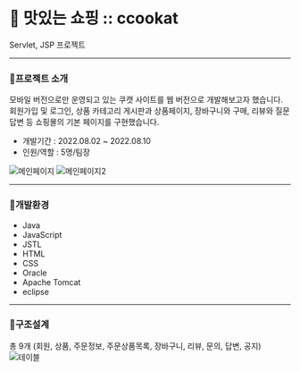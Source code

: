 # 🍊 맛있는 쇼핑 :: ccookat
Servlet, JSP 프로젝트

---

### 📖프로젝트 소개
모바일 버전으로만 운영되고 있는 쿠캣 사이트를 웹 버전으로 개발해보고자 했습니다. 회원가입 및 로그인, 상품 카테고리 게시판과 상품페이지, 장바구니와 구매, 리뷰와 질문답변 등 쇼핑몰의 기본 페이지를 구현했습니다.

- 개발기간 : 2022.08.02 ~ 2022.08.10
- 인원/역할 : 5명/팀장

![메인페이지](https://user-images.githubusercontent.com/110580880/201289406-c66c6903-89de-45c1-92a8-69b1dc879a7f.jpg)
![메인페이지2](https://user-images.githubusercontent.com/110580880/201289560-f8447b1e-96e4-457c-9ab2-6d3cf52b4c4f.jpg)

---
### 📖개발환경
- Java
- JavaScript
- JSTL
- HTML
- CSS
- Oracle
- Apache Tomcat
- eclipse

---
### 📖구조설계
총 9개
(회원, 상품, 주문정보, 주문상품목록, 장바구니, 리뷰, 문의, 답변, 공지)
![테이블](https://user-images.githubusercontent.com/110580880/201290030-e68d87ca-3ab7-4f45-9665-c8ad197cf66e.png)
